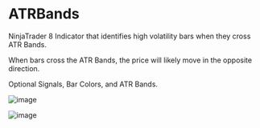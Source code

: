 # ATRBands
NinjaTrader 8 Indicator that identifies high volatility bars when they cross ATR Bands. 

When bars cross the ATR Bands, the price will likely move in the opposite direction.

Optional Signals, Bar Colors, and ATR Bands.

![image](https://github.com/user-attachments/assets/b6e15eb9-9506-4ff9-a2ec-7eb5e9949d3b)

![image](https://github.com/user-attachments/assets/d91084e9-1f44-4c30-b8b1-2bfe2dcaf799)


